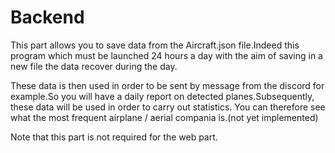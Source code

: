 # Backend

This part allows you to save data from the Aircraft.json file.Indeed this program which must be launched 24 hours a day with the aim of saving in a new file the data recover during the day.

These data is then used in order to be sent by message from the discord for example.So you will have a daily report on detected planes.Subsequently, these data will be used in order to carry out statistics.
You can therefore see what the most frequent airplane / aerial compania is.(not yet implemented)

Note that this part is not required for the web part.